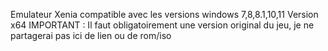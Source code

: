 Emulateur Xenia compatible avec les versions windows 7,8,8.1,10,11
Version x64
IMPORTANT : Il faut obligatoirement une version original du jeu, je ne partagerai pas ici de lien ou de rom/iso

